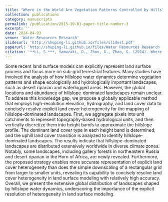 ```yaml
---
title: "Where in the World Are Vegetation Patterns Controlled by Hillslope Water Dynamics?"
collection: publications
category: manuscripts
permalink: /publication/2015-10-01-paper-title-number-3
excerpt: ''
date: 2024-04-03
venue: 'Water Resources Research'
slidesurl: 'http://shuping-li.github.io/files/slides1.pdf'
paperurl: 'http://shuping-li.github.io/files/Water Resources Research - 2024 - Li - Where in the World Are Vegetation Patterns Controlled by Hillslope Water Dynamics.pdf'
citation: '**Li, S.***, Yamazaki, D., Zhou, X., Zhao, G. (2024). Where in the World Are Vegetation Patterns Controlled by Hillslope Water Dynamics? Water Resources Research, 60(4)'
---
```


Some recent land surface models can explicitly represent land surface process and focus more on sub-grid terrestrial features. Many studies have involved the analysis of how hillslope water dynamics determine vegetation patterns and shape ecologically and hydrologically important landscapes, such as desert riparian and waterlogged areas. However, the global locations and abundance of hillslope-dominated landscapes remain unclear. To address this knowledge gap, we propose a globally applicable method that employs high-resolution elevation, hydrography, and land cover data to concisely resolve explicit land cover heterogeneity for the mapping of hillslope-dominated landscapes. First, we aggregate pixels into unit catchments to represent topography-based hydrological units, and then vertically discretize them into height bands to approximate the hillslope profile. The dominant land cover type in each height band is determined, and the uphill land cover transition is analyzed to identify hillslope-dominated landscapes. The results indicate that hillslope-dominated landscapes are distributed extensively worldwide in diverse climate zones. Notably, some landscapes, including gallery forests in northeastern Russia and desert riparian in the Horn of Africa, are newly revealed. Furthermore, the proposed strategy enables more accurate representation of explicit land cover heterogeneity than does the simple downscaling of a rectangular grid from larger to smaller units, revealing its capability to concisely resolve land cover heterogeneity in land surface modeling with relatively high accuracy. Overall, we present the extensive global distribution of landscapes shaped by hillslope water dynamics, underscoring the importance of the explicit resolution of heterogeneity in land surface modeling.
